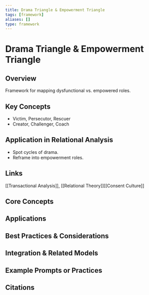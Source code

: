 ```yaml
---
title: Drama Triangle & Empowerment Triangle
tags: [framework]
aliases: []
type: framework
---
```


<!-- @format -->

# Drama Triangle & Empowerment Triangle

## Overview

Framework for mapping dysfunctional vs. empowered roles.

## Key Concepts

- Victim, Persecutor, Rescuer
- Creator, Challenger, Coach

## Application in Relational Analysis

- Spot cycles of drama.
- Reframe into empowerment roles.

## Links

[[Transactional Analysis]], [[Relational Theory]][[Consent Culture]]

## Core Concepts

## Applications

## Best Practices & Considerations

## Integration & Related Models

## Example Prompts or Practices

## Citations
